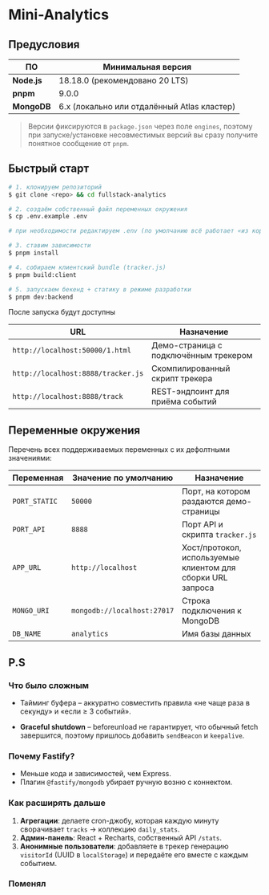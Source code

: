 # Mini-Analytics

## Предусловия

| ПО          | Минимальная версия                          |
| ----------- | ------------------------------------------- |
| **Node.js** | 18.18.0 (рекомендовано 20 LTS)              |
| **pnpm**    | 9.0.0                                       |
| **MongoDB** | 6.x (локально или отдалённый Atlas кластер) |

> Версии фиксируются в `package.json` через поле `engines`, поэтому при запуске/установке несовместимых версий вы сразу получите понятное сообщение от `pnpm`.

## Быстрый старт

```bash
# 1. клонируем репозиторий
$ git clone <repo> && cd fullstack-analytics

# 2. создаём собственный файл переменных окружения
$ cp .env.example .env

# при необходимости редактируем .env (по умолчанию всё работает «из коробки»)

# 3. ставим зависимости
$ pnpm install

# 4. собираем клиентский bundle (tracker.js)
$ pnpm build:client

# 5. запускаем бекенд + статику в режиме разработки
$ pnpm dev:backend
```

После запуска будут доступны

| URL                                | Назначение                            |
| ---------------------------------- | ------------------------------------- |
| `http://localhost:50000/1.html`    | Демо-страница с подключённым трекером |
| `http://localhost:8888/tracker.js` | Скомпилированный скрипт трекера       |
| `http://localhost:8888/track`      | REST-эндпоинт для приёма событий      |

## Переменные окружения

Перечень всех поддерживаемых переменных с их дефолтными значениями:

| Переменная    | Значение по умолчанию       | Назначение                                                  |
| ------------- | --------------------------- | ----------------------------------------------------------- |
| `PORT_STATIC` | `50000`                     | Порт, на котором раздаются демо-страницы                    |
| `PORT_API`    | `8888`                      | Порт API и скрипта `tracker.js`                             |
| `APP_URL`     | `http://localhost`          | Хост/протокол, используемые клиентом для сборки URL запроса |
| `MONGO_URI`   | `mongodb://localhost:27017` | Строка подключения к MongoDB                                |
| `DB_NAME`     | `analytics`                 | Имя базы данных                                             |

## P.S

### Что было сложным

- Тайминг буфера – аккуратно совместить правила «не чаще раза в секунду» и «если ≥ 3 событий».

- **Graceful shutdown** – beforeunload не гарантирует, что обычный fetch завершится, поэтому пришлось добавить `sendBeacon` и `keepalive`.

### Почему Fastify?

- Меньше кода и зависимостей, чем Express.
- Плагин `@fastify/mongodb` убирает ручную возню с коннектом.

### Как расширять дальше

1. **Агрегации**: делаете cron-джобу, которая каждую минуту сворачивает `tracks` → коллекцию `daily_stats`.
2. **Админ-панель**: React + Recharts, собственный API `/stats`.
3. **Анонимные пользователи**: добавляете в трекер генерацию `visitorId` (UUID в `localStorage`) и передаёте его вместе с каждым событием.

### Поменял <script> в html файлах

Можно было бы оставить без `.js` на конце

```html
<script src="http://localhost:8888/tracker"></script>
```

Но тогда вместо fastify плагина пришлось бы использовать отдельный роут:

```js
api.get("/tracker", (_, reply) => {
  reply.type("application/javascript").sendFile("tracker.js");
});
```

---
